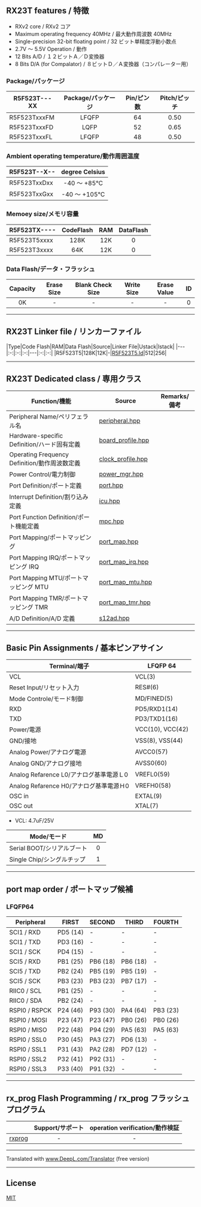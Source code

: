 
## RX23T features / 特徴

- RXv2 core / RXv2 コア
- Maximum operating frequency 40MHz / 最大動作周波数 40MHz
- Single-precision 32-bit floating point / 32 ビット単精度浮動小数点
- 2.7V ～ 5.5V Operation / 動作
- 12 Bits A/D / １２ビットＡ／Ｄ変換器
- 8 Bits D/A (for Compalator) / ８ビットＤ／Ａ変換器（コンパレーター用）

### Package/パッケージ

|R5F523T---XX|Package/パッケージ|Pin/ピン数|Pitch/ピッチ|
|---|:-:|:-:|:-:|
|R5F523TxxxFM|LFQFP|64|0.50|
|R5F523TxxxFD|LQFP|52|0.65|
|R5F523TxxxFL|LFQFP|48|0.50|

### Ambient operating temperature/動作周囲温度

|R5F523T--X--|degree Celsius|
|---|:-:|
|R5F523TxxDxx|-40 ～ +85℃|
|R5F523TxxGxx|-40 ～ +105℃|

### Memoey size/メモリ容量

|R5F523TX----|CodeFlash|RAM|DataFlash|
|---|:-:|:-:|:-:|
|R5F523T5xxxx|128K|12K|0|
|R5F523T3xxxx|64K|12K|0|

### Data Flash/データ・フラッシュ

|Capacity|Erase Size|Blank Check Size|Write Size|Erase Value|ID|
|:-:|:-:|:-:|:-:|:-:|:-:|
|0K|-|-|-|-|0|

---

## RX23T Linker file / リンカーファイル

|Type|Code Flash|RAM|Data Flash|Source|Linker File|Ustack|Istack|
|---|:-:|:-:|:-:|---|:-:|:-:|
|R5F523T5|128K|12K|-|[R5F523T5.ld](R5F523T5.ld?ts=4)|512|256|

---

## RX23T Dedicated class / 専用クラス

|Function/機能|Source|Remarks/備考|
|---|---|:-:|
|Peripheral Name/ペリフェラル名|[peripheral.hpp](peripheral.hpp?ts=4)||
|Hardware-specific Definition/ハード固有定義|[board_profile.hpp](board_profile.hpp?ts=4)||
|Operating Frequency Definition/動作周波数定義|[clock_profile.hpp](clock_profile.hpp?ts=4)||
|Power Control/電力制御|[power_mgr.hpp](power_mgr.hpp?ts=4)||
|Port Definition/ポート定義|[port.hpp](port.hpp?ts=4)||
|Interrupt Definition/割り込み定義|[icu.hpp](icu.hpp?ts=4)||
|Port Function Definition/ポート機能定義|[mpc.hpp](mpc.hpp?ts=4)||
|Port Mapping/ポートマッピング|[port_map.hpp](port_map.hpp?ts=4)||
|Port Mapping IRQ/ポートマッピング IRQ|[port_map_irq.hpp](port_map_irq.hpp?ts=4)||
|Port Mapping MTU/ポートマッピング MTU|[port_map_mtu.hpp](port_map_mtu.hpp?ts=4)||
|Port Mapping TMR/ポートマッピング TMR|[port_map_tmr.hpp](port_map_tmr.hpp?ts=4)||
|A/D Definition/A/D 定義|[s12ad.hpp](s12ad.hpp?ts=4)||

---

## Basic Pin Assignments / 基本ピンアサイン

|Terminal/端子|LFQFP 64|
|---|---|
|VCL|VCL(3)|
|Reset Input/リセット入力|RES#(6)|
|Mode Controle/モード制御|MD/FINED(5)|
|RXD|PD5/RXD1(14)|
|TXD|PD3/TXD1(16)|
|Power/電源|VCC(10), VCC(42)|
|GND/接地|VSS(8), VSS(44)|
|Analog Power/アナログ電源|AVCC0(57)|
|Analog GND/アナログ接地|AVSS0(60)|
|Analog Refarence L0/アナログ基準電源Ｌ0|VREFL0(59)|
|Analog Refarence H0/アナログ基準電源Ｈ0|VREFH0(58)|
|OSC in|EXTAL(9)|
|OSC out|XTAL(7)|

- VCL: 4.7uF/25V

|Mode/モード|MD|
|---|:---:|
|Serial BOOT/シリアルブート|0|
|Single Chip/シングルチップ|1|

---

## port map order / ポートマップ候補

### LFQFP64

|Peripheral|FIRST|SECOND|THIRD|FOURTH|
|---|---|---|---|---|
|SCI1 / RXD|PD5 (14)|-|-|-|
|SCI1 / TXD|PD3 (16)|-|-|-|
|SCI1 / SCK|PD4 (15)|-|-|-|
|SCI5 / RXD|PB1 (25)|PB6 (18)|PB6 (18)|-|
|SCI5 / TXD|PB2 (24)|PB5 (19)|PB5 (19)|-|
|SCI5 / SCK|PB3 (23)|PB3 (23)|PB7 (17)|-|
|RIIC0 / SCL|PB1 (25)|-|-|-|
|RIIC0 / SDA|PB2 (24)|-|-|-|
|RSPI0 / RSPCK|P24 (46)|P93 (30)|PA4 (64)|PB3 (23)|
|RSPI0 / MOSI|P23 (47)|P23 (47)|PB0 (26)|PB0 (26)|
|RSPI0 / MISO|P22 (48)|P94 (29)|PA5 (63)|PA5 (63)|
|RSPI0 / SSL0|P30 (45)|PA3 (27)|PD6 (13)|-|
|RSPI0 / SSL1|P31 (43)|PA2 (28)|PD7 (12)|-|
|RSPI0 / SSL2|P32 (41)|P92 (31)|-|-|
|RSPI0 / SSL3|P33 (40)|P91 (32)|-|-|

---

## rx_prog Flash Programming / rx_prog フラッシュプログラム

||Support/サポート|operation verification/動作検証|
|-|:-:|:-:|
|[rxprog](../rxprog)|-|-|

---

Translated with www.DeepL.com/Translator (free version)

---

## License

[MIT](../LICENSE)
